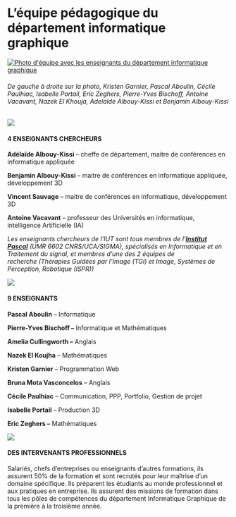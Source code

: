 # L’équipe pédagogique du département informatique graphique
  

[![Photo d'équipe avec les enseignants du département informatique graphique](https://ig.iut-clermont.fr/wp-content/uploads/sites/3/2023/03/Photo-dequipe-avec-logo-1-700x467.jpg)](https://ig.iut-clermont.fr/formations/projets/)

  

###### _De gauche à droite sur la photo, Kristen Garnier, Pascal Aboulin, Cécile Paulhiac, Isabelle Portail, Eric Zeghers, Pierre-Yves Bischoff, Antoine Vacavant, Nazek El Khouja, Adelaïde Albouy-Kissi et Benjamin Albouy-Kissi_

 [![](https://ig.iut-clermont.fr/wp-content/uploads/sites/3/2021/03/icon-ig-petit.png)](https://ig.iut-clermont.fr/formations/projets/)

#### **4 ENSEIGNANTS CHERCHEURS**

**Adélaïde Albouy-Kissi** – cheffe de département, maitre de conférences en informatique appliquée

**Benjamin Albouy-Kissi** – maitre de conférences en informatique appliquée, développement 3D

**Vincent Sauvage** – maitre de conférences en informatique, développement 3D

**Antoine Vacavant** – professeur des Universités en informatique, intelligence Artificielle (IA)

_Les enseignants chercheurs de l’IUT sont tous membres de l’_[**_Institut Pascal_**](http://www.institutpascal.uca.fr/) _(UMR 6602 CNRS/UCA/SIGMA), spécialisés en Informatique et en Traitement du signal, et membres d’une des 2 équipes de recherche (Thérapies Guidées par l’Image (TGI) et Image, Systèmes de Perception, Robotique (ISPR))_

  

 [![](https://ig.iut-clermont.fr/wp-content/uploads/sites/3/2021/03/icon-ig-petit.png)](https://ig.iut-clermont.fr/formations/projets/)

#### **9 ENSEIGNANTS**

**Pascal Aboulin** – Informatique

**Pierre-Yves Bischoff –** Informatique et Mathématiques

**Amelia Cullingworth –** Anglais

**Nazek El Koujha** – Mathématiques

**Kristen Garnier** – Programmation Web

**Bruna Mota Vasconcelos** – Anglais

**Cécile Paulhiac** – Communication, PPP, Portfolio, Gestion de projet

**Isabelle Portail** – Production 3D

**Eric Zeghers –** Mathématiques

 [![](https://ig.iut-clermont.fr/wp-content/uploads/sites/3/2021/03/icon-ig-petit.png)](https://ig.iut-clermont.fr/formations/projets/)

#### **DES INTERVENANTS PROFESSIONNELS**

Salariés, chefs d’entreprises ou enseignants d’autres formations, ils assurent 50% de la formation et sont recrutés pour leur maîtrise d’un domaine spécifique. Ils préparent les étudiants au monde professionnel et aux pratiques en entreprise. Ils assurent des missions de formation dans tous les pôles de compétences du département Informatique Graphique de la première à la troisième année.